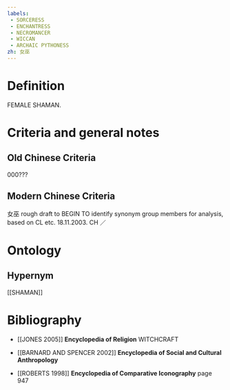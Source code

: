```yaml
---
labels: 
 - SORCERESS
 - ENCHANTRESS
 - NECROMANCER
 - WICCAN
 - ARCHAIC PYTHONESS
zh: 女巫
---
```


# Definition
FEMALE SHAMAN.
# Criteria and general notes
## Old Chinese Criteria
000???
## Modern Chinese Criteria
女巫
rough draft to BEGIN TO identify synonym group members for analysis, based on CL etc. 18.11.2003. CH ／
# Ontology

## Hypernym
[[SHAMAN]]
# Bibliography
- [[JONES 2005]]
**Encyclopedia of Religion** 
WITCHCRAFT
- [[BARNARD AND SPENCER 2002]]
**Encyclopedia of Social and Cultural Anthropology** 

- [[ROBERTS 1998]]
**Encyclopedia of Comparative Iconography** page 947

